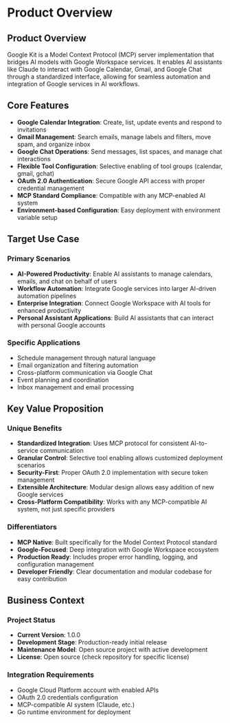 # Product Overview

## Product Overview

Google Kit is a Model Context Protocol (MCP) server implementation that bridges AI models with Google Workspace services. It enables AI assistants like Claude to interact with Google Calendar, Gmail, and Google Chat through a standardized interface, allowing for seamless automation and integration of Google services in AI workflows.

## Core Features

- **Google Calendar Integration**: Create, list, update events and respond to invitations
- **Gmail Management**: Search emails, manage labels and filters, move spam, and organize inbox
- **Google Chat Operations**: Send messages, list spaces, and manage chat interactions
- **Flexible Tool Configuration**: Selective enabling of tool groups (calendar, gmail, gchat)
- **OAuth 2.0 Authentication**: Secure Google API access with proper credential management
- **MCP Standard Compliance**: Compatible with any MCP-enabled AI system
- **Environment-based Configuration**: Easy deployment with environment variable setup

## Target Use Case

### Primary Scenarios
- **AI-Powered Productivity**: Enable AI assistants to manage calendars, emails, and chat on behalf of users
- **Workflow Automation**: Integrate Google services into larger AI-driven automation pipelines
- **Enterprise Integration**: Connect Google Workspace with AI tools for enhanced productivity
- **Personal Assistant Applications**: Build AI assistants that can interact with personal Google accounts

### Specific Applications
- Schedule management through natural language
- Email organization and filtering automation
- Cross-platform communication via Google Chat
- Event planning and coordination
- Inbox management and email processing

## Key Value Proposition

### Unique Benefits
- **Standardized Integration**: Uses MCP protocol for consistent AI-to-service communication
- **Granular Control**: Selective tool enabling allows customized deployment scenarios
- **Security-First**: Proper OAuth 2.0 implementation with secure token management
- **Extensible Architecture**: Modular design allows easy addition of new Google services
- **Cross-Platform Compatibility**: Works with any MCP-compatible AI system, not just specific providers

### Differentiators
- **MCP Native**: Built specifically for the Model Context Protocol standard
- **Google-Focused**: Deep integration with Google Workspace ecosystem
- **Production Ready**: Includes proper error handling, logging, and configuration management
- **Developer Friendly**: Clear documentation and modular codebase for easy contribution

## Business Context

### Project Status
- **Current Version**: 1.0.0
- **Development Stage**: Production-ready initial release
- **Maintenance Model**: Open source project with active development
- **License**: Open source (check repository for specific license)

### Integration Requirements
- Google Cloud Platform account with enabled APIs
- OAuth 2.0 credentials configuration  
- MCP-compatible AI system (Claude, etc.)
- Go runtime environment for deployment